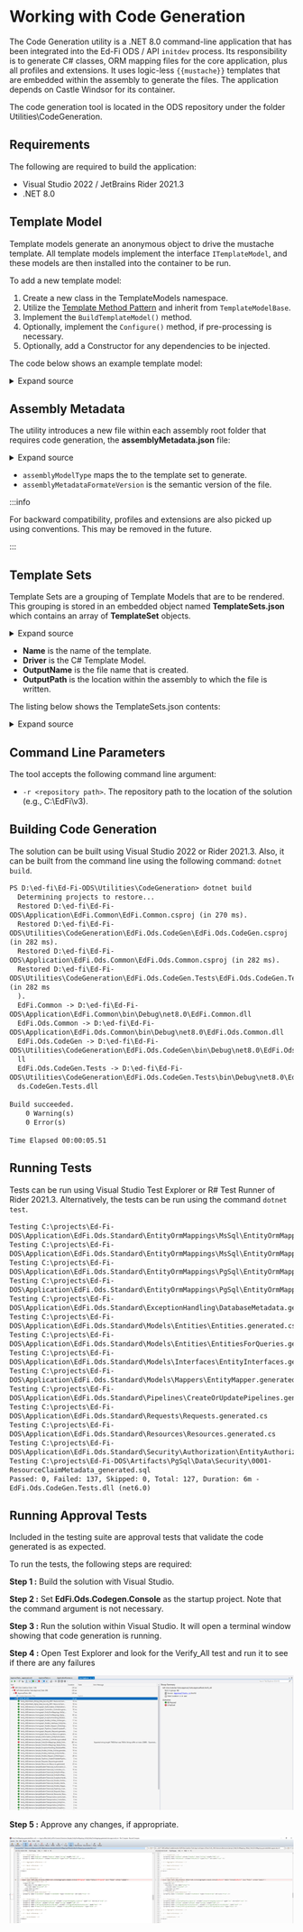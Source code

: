 # Working with Code Generation

The Code Generation utility is a .NET 8.0 command-line application that has been
integrated into the Ed-Fi ODS / API `initdev` process. Its responsibility is to
generate C# classes, ORM mapping files for the core application, plus all
profiles and extensions. It uses logic-less `{{mustache}}` templates that are
embedded within the assembly to generate the files. The application depends on
Castle Windsor for its container.

The code generation tool is located in the ODS repository under the folder
Utilities\\CodeGeneration.

## Requirements

The following are required to build the application:

* Visual Studio 2022 / JetBrains Rider 2021.3
* .NET 8.0

## Template Model

Template models generate an anonymous object to drive the mustache template. All
template models implement the interface `ITemplateModel`, and these models are
then installed into the container to be run.

To add a new template model:

1. Create a new class in the TemplateModels namespace.
2. Utilize the [Template Method
    Pattern](https://www.dofactory.com/net/template-method-design-pattern) and
    inherit from `TemplateModelBase`.
3. Implement the `BuildTemplateModel()` method.
4. Optionally, implement the `Configure()` method, if pre-processing is
    necessary.
5. Optionally, add a Constructor for any dependencies to be injected.

The code below shows an example template model:

<details>
<summary>Expand source</summary>

```csharp
using System.Collections.Generic;
using System.Linq;
using EdFi.Ods.Common;
using EdFi.Ods.Xml.XmlShredding;

namespace EdFi.Ods.CodeGen.TemplateModels
{
    public class EdOrgReferenceDictionaryProvider : TemplateModelBase
    {
        private readonly IEdOrgReferenceDictionaryProvider _edOrgReferenceDictionaryProvider;

        public EdOrgReferenceDictionaryProvider(IEdOrgReferenceDictionaryProvider edOrgReferenceDictionaryProvider)
        {
            _edOrgReferenceDictionaryProvider = edOrgReferenceDictionaryProvider;
        }

        protected override object BuildTemplateModel()
        {
            IDictionary<string, IMapStep> metadata = _edOrgReferenceDictionaryProvider.GetDictionary();

            var edOrgReferences = metadata.Keys
                                          .Select(
                                               x => new
                                                    {
                                                        EdOrgReferenceType = x, EdOrgReferenceKey = metadata[x].GetXPath()[0]
                                                    })
                                          .ToArray();

            return new
                   {
                       NamespaceName = Namespaces.CodeGen.XmlShredding,
                       EdOrgReferences = edOrgReferences
                   };
        }
    }
}
```

</details>

## Assembly Metadata

The utility introduces a new file within each assembly root folder that requires
code generation, the **assemblyMetadata.json** file:

<details>
<summary>Expand source</summary>

```json
{
    "assemblyModelType": "standard",
    "assemblyMetadataFormatVersion": "1.0.0"
}
```

</details>

* `assemblyModelType` maps the to the template set to generate.
* `assemblyMetadataFormateVersion` is the semantic version of the file.

:::info

For backward compatibility, profiles and extensions are also picked up
using conventions. This may be removed in the future.

:::

## Template Sets

Template Sets are a grouping of Template Models that are to be rendered. This
grouping is stored in an embedded object named **TemplateSets.json** which
contains an array of **TemplateSet** objects.

<details>
<summary>Expand source</summary>

```csharp
namespace EdFi.Ods.CodeGen.Models.Configuration
{
    public class TemplateSet
    {
        public string Name { get; set; }

        public string Driver { get; set; }

        public string OutputName { get; set; }

        public string OutputPath { get; set; }

        public override string ToString() => $@"
Name:        {Name}
Driver:      {Driver}
OutputName:  {OutputName}
OutputPath:  {OutputPath}
";
    }
}
```

</details>

* **Name** is the name of the template.
* **Driver** is the C# Template Model.
* **OutputName** is the file name that is created.
* **OutputPath** is the location within the assembly to which the file is
    written.

The listing below shows the TemplateSets.json contents:

<details>
<summary>Expand source</summary>

```json
{
  "standard": [
    {
      "Name": "InterchangeType",
      "Driver": "InterchangeType",
      "OutputName": "InterchangeType.generated.cs",
      "OutputPath": "BulkLoad\\InterchangeType.generated.cs"
    },
    {
      "Name": "DatabaseMetadata",
      "Driver": "DatabaseMetadataProvider",
      "OutputName": "DatabaseMetadata.generated.cs",
      "OutputPath": "ExceptionHandling\\DatabaseMetadata.generated.cs"
    },
    {
      "Name": "Entities",
      "Driver": "Entities",
      "OutputName": "Entities.generated.cs",
      "OutputPath": "Models\\Entities\\Entities.generated.cs"
    },
    {
      "Name": "EntitiesForQueries",
      "Driver": "EntitiesForQueries",
      "OutputName": "EntitiesForQueries.generated.cs",
      "OutputPath": "Models\\Entities\\EntitiesForQueries.generated.cs"
    },
    {
      "Name": "EntitiesForQueriesViews",
      "Driver": "EntitiesForQueriesViews",
      "OutputName": "EntitiesForQueriesViews.generated.cs",
      "OutputPath": "Models\\Entities\\EntitiesForQueriesViews.generated.cs"
    },
    {
      "Name": "EntityInterfaces",
      "Driver": "EntityInterfaces",
      "OutputName": "EntityInterfaces.generated.cs",
      "OutputPath": "Models\\Interfaces\\EntityInterfaces.generated.cs"
    },
    {
      "Name": "EntityRecordInterfaces",
      "Driver": "EntityRecordInterfaces",
      "OutputName": "EntityRecordInterfaces.generated.cs",
      "OutputPath": "Models\\Interfaces\\EntityRecordInterfaces.generated.cs"
    },
    {
      "Name": "EntityMapper",
      "Driver": "EntityMapper",
      "OutputName": "EntityMapper.generated.cs",
      "OutputPath": "Models\\Mappers\\EntityMapper.generated.cs"
    },
    {
      "Name": "CreateOrUpdatePipelines",
      "Driver": "CreateOrUpdatePipelines",
      "OutputName": "CreateOrUpdatePipelines.generated.cs",
      "OutputPath": "Pipelines\\CreateOrUpdatePipelines.generated.cs"
    },
    {
      "Name": "Controllers",
      "Driver": "Controllers",
      "OutputName": "Controllers.generated.cs",
      "OutputPath": "Controllers\\Controllers.generated.cs"
    },
    {
      "Name": "Requests",
      "Driver": "Requests",
      "OutputName": "Requests.generated.cs",
      "OutputPath": "Requests\\Requests.generated.cs"
    },
    {
      "Name": "Resources",
      "Driver": "Resources",
      "OutputName": "Resources.generated.cs",
      "OutputPath": "Resources\\Resources.generated.cs"
    },
    {
      "Name": "ResourceFactories",
      "Driver": "ResourceFactories",
      "OutputName": "ResourceFactories.generated.cs",
      "OutputPath": "XmlShredding\\ResourceFactories.generated.cs"
    }
  ],
  "standard.bulk": [
    {
      "Name": "AggregateLoaders",
      "Driver": "AggregateLoaders",
      "OutputName": "AggregateLoaders.generated.cs",
      "OutputPath": "Core\\Controllers\\Aggregates\\AggregateLoaders.generated.cs"
    },
    {
      "Name": "LoaderCollection",
      "Driver": "LoaderCollection",
      "OutputName": "LoaderCollection.generated.cs",
      "OutputPath": "Core\\Controllers\\Aggregates\\LoaderCollection.generated.cs"
    }
  ],
  "standard.nhibernate": [
    {
      "Name": "EntityOrmMappings",
      "Driver": "EntityOrmMappings",
      "OutputName": "EntityOrmMappings.generated.hbm.xml",
      "OutputPath": "EntityOrmMappings.generated.hbm.xml"
    },
    {
      "Name": "EntityOrmMappings",
      "Driver": "EntityOrmMappingsForQueries",
      "OutputName": "EntityOrmMappingsForQueries.generated.hbm.xml",
      "OutputPath": "EntityOrmMappingsForQueries.generated.hbm.xml"
    },
    {
      "Name": "EntityOrmMappings",
      "Driver": "EntityOrmMappingsForViews",
      "OutputName": "EntityOrmMappingsForViews.generated.hbm.xml",
      "OutputPath": "EntityOrmMappingsForViews.generated.hbm.xml"
    }
  ],
  "standard.security": [
    {
      "Name": "EntityAuthorizationContextProviders",
      "Driver": "EntityAuthorizationContextProviders",
      "OutputName": "EntityAuthorizationContextProviders.generated.cs",
      "OutputPath": "Authorization\\EntityAuthorizationContextProviders.generated.cs"
    }
  ],
  "standard.xmlmetadata": [
    {
      "Name": "ContextMetadata",
      "Driver": "ContextMetadata",
      "OutputName": "ContextMetadata.generated.cs",
      "OutputPath": "XmlMetadata\\ContextMetadata.generated.cs"
    },
    {
      "Name": "EdOrgReferenceDictionaryProvider",
      "Driver": "EdOrgReferenceDictionaryProvider",
      "OutputName": "EdOrgReferenceDictionaryProvider.generated.cs",
      "OutputPath": "XmlMetadata\\EdOrgReferenceDictionaryProvider.generated.cs"
    },
    {
      "Name": "ElementsSchema",
      "Driver": "ElementsSchema",
      "OutputName": "Elements.schema.generated.cs",
      "OutputPath": "XmlMetadata\\Elements.schema.generated.cs"
    },
    {
      "Name": "NoForeignKeyMetadata",
      "Driver": "NoForeignKeyMetadata",
      "OutputName": "NoForeignKeyMetadata.generated.cs",
      "OutputPath": "XmlMetadata\\NoForeignKeyMetadata.generated.cs"
    }
  ],
  "database": [
    {
      "Name": "ResourceClaimMetadata",
      "Driver": "ResourceClaimMetadata",
      "OutputName": "0001-ResouceClaimMetadata_generated.sql",
      "OutputPath": "Data\\EdFiSecurity\\0001-ResouceClaimMetadata_generated.sql"
    }
  ],
  "profile": [
    {
      "Name": "Controllers",
      "Driver": "Controllers",
      "OutputName": "Controllers.generated.cs",
      "OutputPath": "Controllers\\Controllers.generated.cs"
    },
    {
      "Name": "CreateOrUpdatePipelines",
      "Driver": "CreateOrUpdatePipelines",
      "OutputName": "CreateOrUpdatePipelines.generated.cs",
      "OutputPath": "Pipelines\\CreateOrUpdatePipelines.generated.cs"
    },
    {
      "Name": "Requests",
      "Driver": "Requests",
      "OutputName": "Requests.generated.cs",
      "OutputPath": "Requests\\Requests.generated.cs"
    },
    {
      "Name": "Resources",
      "Driver": "Resources",
      "OutputName": "Resources.generated.cs",
      "OutputPath": "Resources\\Resources.generated.cs"
    }
  ],
  "extension": [
    {
      "Name": "EntityAuthorizationContextProviders",
      "Driver": "EntityAuthorizationContextProviders",
      "OutputName": "EntityAuthorizationContextProviders.generated.cs",
      "OutputPath": "Authorization\\EntityAuthorizationContextProviders.generated.cs"
    },
    {
      "Name": "InterchangeType",
      "Driver": "InterchangeType",
      "OutputName": "InterchangeType.generated.cs",
      "OutputPath": "BulkLoad\\InterchangeType.generated.cs"
    },
    {
      "Name": "AggregateLoaders",
      "Driver": "AggregateLoaders",
      "OutputName": "AggregateLoaders.generated.cs",
      "OutputPath": "BulkLoad\\Controllers\\Aggregates\\AggregateLoaders.generated.cs"
    },
    {
      "Name": "LoaderCollection",
      "Driver": "LoaderCollection",
      "OutputName": "LoaderCollection.generated.cs",
      "OutputPath": "BulkLoad\\Controllers\\Aggregates\\LoaderCollection.generated.cs"
    },
    {
      "Name": "EntityOrmMappings",
      "Driver": "EntityOrmMappings",
      "OutputName": "EntityOrmMappings.generated.hbm.xml",
      "OutputPath": "EntityOrmMappings\\EntityOrmMappings.generated.hbm.xml"
    },
    {
      "Name": "DatabaseMetadata",
      "Driver": "DatabaseMetadataProvider",
      "OutputName": "DatabaseMetadata.generated.cs",
      "OutputPath": "ExceptionHandling\\DatabaseMetadata.generated.cs"
    },
    {
      "Name": "Entities",
      "Driver": "Entities",
      "OutputName": "Entities.generated.cs",
      "OutputPath": "Models\\Entities\\Entities.generated.cs"
    },
    {
      "Name": "EntitiesForQueries",
      "Driver": "EntitiesForQueries",
      "OutputName": "EntitiesForQueries.generated.cs",
      "OutputPath": "Models\\Entities\\EntitiesForQueries.generated.cs"
    },
    {
      "Name": "EntitiesForQueriesViews",
      "Driver": "EntitiesForQueriesViews",
      "OutputName": "EntitiesForQueriesViews.generated.cs",
      "OutputPath": "Models\\Entities\\EntitiesForQueriesViews.generated.cs"
    },
    {
      "Name": "EntityInterfaces",
      "Driver": "EntityInterfaces",
      "OutputName": "EntityInterfaces.generated.cs",
      "OutputPath": "Models\\Interfaces\\EntityInterfaces.generated.cs"
    },
    {
      "Name": "EntityRecordInterfaces",
      "Driver": "EntityRecordInterfaces",
      "OutputName": "EntityRecordInterfaces.generated.cs",
      "OutputPath": "Models\\Interfaces\\EntityRecordInterfaces.generated.cs"
    },
    {
      "Name": "EntityMapper",
      "Driver": "EntityMapper",
      "OutputName": "EntityMapper.generated.cs",
      "OutputPath": "Models\\Mappers\\EntityMapper.generated.cs"
    },
    {
      "Name": "CreateOrUpdatePipelines",
      "Driver": "CreateOrUpdatePipelines",
      "OutputName": "CreateOrUpdatePipelines.generated.cs",
      "OutputPath": "Pipelines\\CreateOrUpdatePipelines.generated.cs"
    },
    {
      "Name": "Controllers",
      "Driver": "Controllers",
      "OutputName": "Controllers.generated.cs",
      "OutputPath": "Controllers\\Controllers.generated.cs"
    },
    {
      "Name": "Requests",
      "Driver": "Requests",
      "OutputName": "Requests.generated.cs",
      "OutputPath": "Requests\\Requests.generated.cs"
    },
    {
      "Name": "Resources",
      "Driver": "Resources",
      "OutputName": "Resources.generated.cs",
      "OutputPath": "Resources\\Resources.generated.cs"
    },
    {
      "Name": "ResourceFactories",
      "Driver": "ResourceFactories",
      "OutputName": "ResourceFactories.generated.cs",
      "OutputPath": "XmlShredding\\ResourceFactories.generated.cs"
    }
  ]
}
```

</details>

## Command Line Parameters

The tool accepts the following command line argument:

* `-r <repository path>`. The repository path to the location of the solution
    (e.g., C:\\EdFi\\v3).

## Building Code Generation

The solution can be built using Visual Studio 2022 or Rider 2021.3. Also, it can
be built from the command line using the following command: `dotnet build`.

```pwsh
PS D:\ed-fi\Ed-Fi-ODS\Utilities\CodeGeneration> dotnet build
  Determining projects to restore...
  Restored D:\ed-fi\Ed-Fi-ODS\Application\EdFi.Common\EdFi.Common.csproj (in 270 ms).
  Restored D:\ed-fi\Ed-Fi-ODS\Utilities\CodeGeneration\EdFi.Ods.CodeGen\EdFi.Ods.CodeGen.csproj (in 282 ms).
  Restored D:\ed-fi\Ed-Fi-ODS\Application\EdFi.Ods.Common\EdFi.Ods.Common.csproj (in 282 ms).
  Restored D:\ed-fi\Ed-Fi-ODS\Utilities\CodeGeneration\EdFi.Ods.CodeGen.Tests\EdFi.Ods.CodeGen.Tests.csproj (in 282 ms
  ).
  EdFi.Common -> D:\ed-fi\Ed-Fi-ODS\Application\EdFi.Common\bin\Debug\net8.0\EdFi.Common.dll
  EdFi.Ods.Common -> D:\ed-fi\Ed-Fi-ODS\Application\EdFi.Ods.Common\bin\Debug\net8.0\EdFi.Ods.Common.dll
  EdFi.Ods.CodeGen -> D:\ed-fi\Ed-Fi-ODS\Utilities\CodeGeneration\EdFi.Ods.CodeGen\bin\Debug\net8.0\EdFi.Ods.CodeGen.d
  ll
  EdFi.Ods.CodeGen.Tests -> D:\ed-fi\Ed-Fi-ODS\Utilities\CodeGeneration\EdFi.Ods.CodeGen.Tests\bin\Debug\net8.0\EdFi.O
  ds.CodeGen.Tests.dll

Build succeeded.
    0 Warning(s)
    0 Error(s)

Time Elapsed 00:00:05.51
```

## Running Tests

Tests can be run using Visual Studio Test Explorer or R# Test Runner of Rider
2021.3. Alternatively, the tests can be run using the command `dotnet test`.

```pwsh
Testing C:\projects\Ed-Fi-DOS\Application\EdFi.Ods.Standard\EntityOrmMappings\MsSql\EntityOrmMappings.generated.hbm.xml
Testing C:\projects\Ed-Fi-DOS\Application\EdFi.Ods.Standard\EntityOrmMappings\MsSql\EntityOrmMappingsForViews.generated.hbm.xml
Testing C:\projects\Ed-Fi-DOS\Application\EdFi.Ods.Standard\EntityOrmMappings\PgSql\EntityOrmMappings.generated.hbm.xml
Testing C:\projects\Ed-Fi-DOS\Application\EdFi.Ods.Standard\EntityOrmMappings\PgSql\EntityOrmMappingsForViews.generated.hbm.xml
Testing C:\projects\Ed-Fi-DOS\Application\EdFi.Ods.Standard\ExceptionHandling\DatabaseMetadata.generated.cs
Testing C:\projects\Ed-Fi-DOS\Application\EdFi.Ods.Standard\Models\Entities\Entities.generated.cs
Testing C:\projects\Ed-Fi-DOS\Application\EdFi.Ods.Standard\Models\Entities\EntitiesForQueries.generated.cs
Testing C:\projects\Ed-Fi-DOS\Application\EdFi.Ods.Standard\Models\Interfaces\EntityInterfaces.generated.cs
Testing C:\projects\Ed-Fi-DOS\Application\EdFi.Ods.Standard\Models\Mappers\EntityMapper.generated.cs
Testing C:\projects\Ed-Fi-DOS\Application\EdFi.Ods.Standard\Pipelines\CreateOrUpdatePipelines.generated.cs
Testing C:\projects\Ed-Fi-DOS\Application\EdFi.Ods.Standard\Requests\Requests.generated.cs
Testing C:\projects\Ed-Fi-DOS\Application\EdFi.Ods.Standard\Resources\Resources.generated.cs
Testing C:\projects\Ed-Fi-DOS\Application\EdFi.Ods.Standard\Security\Authorization\EntityAuthorizationContextProviders.generated.cs
Testing C:\projects\Ed-Fi-DOS\Artifacts\PgSql\Data\Security\0001-ResourceClaimMetadata_generated.sql
Passed: 0, Failed: 137, Skipped: 0, Total: 127, Duration: 6m - EdFi.Ods.CodeGen.Tests.dll (net6.0)
```

## Running Approval Tests

Included in the testing suite are approval tests that validate the code
generated is as expected.

To run the tests, the following steps are required:

**Step 1 :** Build the solution with Visual Studio.

**Step 2 :** Set **EdFi.Ods.Codegen.Console** as the startup project. Note that
the command argument is not necessary.

**Step 3 :** Run the solution within Visual Studio. It will open a terminal
window showing that code generation is running.

**Step 4 :** Open Test Explorer and look for the Verify_All test and run it to
see if there are any failures

![Test Explorer](../../../../static/img/reference/ods-api/image2022-3-8_10-17-36.png)

**Step 5 :** Approve any changes, if appropriate.

![Approve Changes](../../../../static/img/reference/ods-api/image2022-3-8_10-18-8.png)
